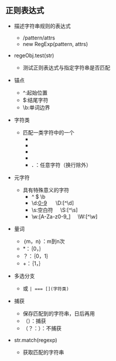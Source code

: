 ## 正则表达式 ##
- 描述字符串规则的表达式
	- /pattern/attrs
	- new RegExp(pattern, attrs)
- regeObj.test(str)
	- 测试正则表达式与指定字符串是否匹配
- 锚点
	- ^:起始位置
	- $:结尾字符
	- \b:单词边界
- 字符类
	- 匹配一类字符中的一个
		- [abc]: a或b或c
		- [0-9]: 一个数字
		- [^0-9]:非数字的一个字符
		- [a-z]:一个字母
		- **.**  ：任意字符（换行除外）
- 元字符
	- 具有特殊意义的字符
		- ^  $  \b
		- \d:[0-9]&nbsp;&nbsp;&nbsp;&nbsp;&nbsp;&nbsp;\D:[^\d]
		- \s:空白符&nbsp;&nbsp;&nbsp;&nbsp;&nbsp;\S:[^\s]
		- \w:[A-Za-z0-9_]&nbsp;&nbsp;&nbsp;&nbsp;&nbsp;\W:[^\w]
- 量词
	- ｛m，n｝：m到n次
	- *：｛0，｝
	- ？：｛0，1｝
	- +：｛1，｝  
- 多选分支
	- 或  `| === [](字符类)`
- 捕获
	- 保存匹配到的字符串，日后再用
	- （）：捕获
	- （？：）：不捕获
	
- str.match(regexp)
	- 获取匹配的字符串   